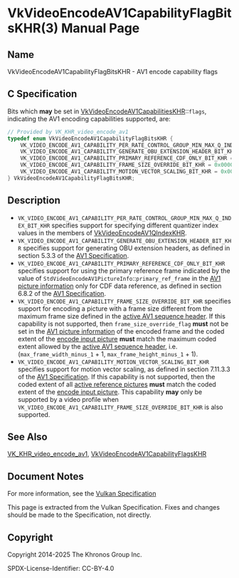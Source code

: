 # VkVideoEncodeAV1CapabilityFlagBitsKHR(3) Manual Page

## Name

VkVideoEncodeAV1CapabilityFlagBitsKHR - AV1 encode capability flags



## [](#_c_specification)C Specification

Bits which **may** be set in [VkVideoEncodeAV1CapabilitiesKHR](https://registry.khronos.org/vulkan/specs/latest/man/html/VkVideoEncodeAV1CapabilitiesKHR.html)::`flags`, indicating the AV1 encoding capabilities supported, are:

```c++
// Provided by VK_KHR_video_encode_av1
typedef enum VkVideoEncodeAV1CapabilityFlagBitsKHR {
    VK_VIDEO_ENCODE_AV1_CAPABILITY_PER_RATE_CONTROL_GROUP_MIN_MAX_Q_INDEX_BIT_KHR = 0x00000001,
    VK_VIDEO_ENCODE_AV1_CAPABILITY_GENERATE_OBU_EXTENSION_HEADER_BIT_KHR = 0x00000002,
    VK_VIDEO_ENCODE_AV1_CAPABILITY_PRIMARY_REFERENCE_CDF_ONLY_BIT_KHR = 0x00000004,
    VK_VIDEO_ENCODE_AV1_CAPABILITY_FRAME_SIZE_OVERRIDE_BIT_KHR = 0x00000008,
    VK_VIDEO_ENCODE_AV1_CAPABILITY_MOTION_VECTOR_SCALING_BIT_KHR = 0x00000010,
} VkVideoEncodeAV1CapabilityFlagBitsKHR;
```

## [](#_description)Description

- `VK_VIDEO_ENCODE_AV1_CAPABILITY_PER_RATE_CONTROL_GROUP_MIN_MAX_Q_INDEX_BIT_KHR` specifies support for specifying different quantizer index values in the members of [VkVideoEncodeAV1QIndexKHR](https://registry.khronos.org/vulkan/specs/latest/man/html/VkVideoEncodeAV1QIndexKHR.html).
- `VK_VIDEO_ENCODE_AV1_CAPABILITY_GENERATE_OBU_EXTENSION_HEADER_BIT_KHR` specifies support for generating OBU extension headers, as defined in section 5.3.3 of the [AV1 Specification](https://registry.khronos.org/vulkan/specs/latest/html/vkspec.html#aomedia-av1).
- `VK_VIDEO_ENCODE_AV1_CAPABILITY_PRIMARY_REFERENCE_CDF_ONLY_BIT_KHR` specifies support for using the primary reference frame indicated by the value of `StdVideoEncodeAV1PictureInfo`::`primary_ref_frame` in the [AV1 picture information](https://registry.khronos.org/vulkan/specs/latest/html/vkspec.html#encode-av1-picture-info) only for CDF data reference, as defined in section 6.8.2 of the [AV1 Specification](https://registry.khronos.org/vulkan/specs/latest/html/vkspec.html#aomedia-av1).
- `VK_VIDEO_ENCODE_AV1_CAPABILITY_FRAME_SIZE_OVERRIDE_BIT_KHR` specifies support for encoding a picture with a frame size different from the maximum frame size defined in the [active AV1 sequence header](https://registry.khronos.org/vulkan/specs/latest/html/vkspec.html#encode-av1-active-sequence-header). If this capability is not supported, then `frame_size_override_flag` **must** not be set in the [AV1 picture information](https://registry.khronos.org/vulkan/specs/latest/html/vkspec.html#encode-av1-picture-info) of the encoded frame and the coded extent of the [encode input picture](https://registry.khronos.org/vulkan/specs/latest/html/vkspec.html#encode-input-picture) **must** match the maximum coded extent allowed by the [active AV1 sequence header](https://registry.khronos.org/vulkan/specs/latest/html/vkspec.html#encode-av1-active-sequence-header), i.e. (`max_frame_width_minus_1` + 1, `max_frame_height_minus_1` + 1).
- `VK_VIDEO_ENCODE_AV1_CAPABILITY_MOTION_VECTOR_SCALING_BIT_KHR` specifies support for motion vector scaling, as defined in section 7.11.3.3 of the [AV1 Specification](https://registry.khronos.org/vulkan/specs/latest/html/vkspec.html#aomedia-av1). If this capability is not supported, then the coded extent of all [active reference pictures](https://registry.khronos.org/vulkan/specs/latest/html/vkspec.html#active-reference-pictures) **must** match the coded extent of the [encode input picture](https://registry.khronos.org/vulkan/specs/latest/html/vkspec.html#encode-input-picture). This capability **may** only be supported by a video profile when `VK_VIDEO_ENCODE_AV1_CAPABILITY_FRAME_SIZE_OVERRIDE_BIT_KHR` is also supported.

## [](#_see_also)See Also

[VK\_KHR\_video\_encode\_av1](https://registry.khronos.org/vulkan/specs/latest/man/html/VK_KHR_video_encode_av1.html), [VkVideoEncodeAV1CapabilityFlagsKHR](https://registry.khronos.org/vulkan/specs/latest/man/html/VkVideoEncodeAV1CapabilityFlagsKHR.html)

## [](#_document_notes)Document Notes

For more information, see the [Vulkan Specification](https://registry.khronos.org/vulkan/specs/latest/html/vkspec.html#VkVideoEncodeAV1CapabilityFlagBitsKHR)

This page is extracted from the Vulkan Specification. Fixes and changes should be made to the Specification, not directly.

## [](#_copyright)Copyright

Copyright 2014-2025 The Khronos Group Inc.

SPDX-License-Identifier: CC-BY-4.0